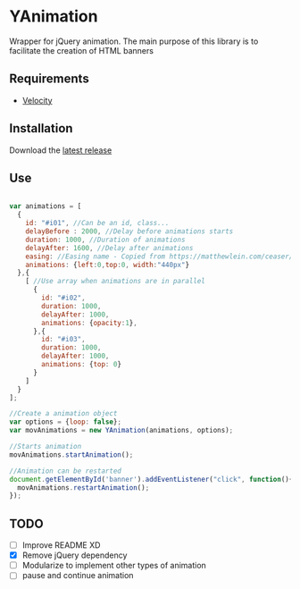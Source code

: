 YAnimation
=======================

Wrapper for jQuery animation. The main purpose of this library is to facilitate the creation of HTML banners

## Requirements

- [Velocity](http://velocityjs.org)

## Installation

Download the [latest release](https://github.com/yvesroos/yanimation/releases)

## Use

```javascript

var animations = [
  {
    id: "#i01", //Can be an id, class...
    delayBefore : 2000, //Delay before animations starts
    duration: 1000, //Duration of animations
    delayAfter: 1600, //Delay after animations
    easing: //Easing name - Copied from https://matthewlein.com/ceaser/
    animations: {left:0,top:0, width:"440px"}
  },{
    [ //Use array when animations are in parallel
      {
        id: "#i02",
        duration: 1000,
        delayAfter: 1000,
        animations: {opacity:1},
      },{
        id: "#i03",
        duration: 1000,
        delayAfter: 1000,
        animations: {top: 0}
      }
    ]
  }
];

//Create a animation object
var options = {loop: false};
var movAnimations = new YAnimation(animations, options);

//Starts animation
movAnimations.startAnimation();

//Animation can be restarted
document.getElementById('banner').addEventListener("click", function(){
  movAnimations.restartAnimation();
});
```

## TODO

- [ ] Improve README XD
- [x] Remove jQuery dependency
- [ ] Modularize to implement other types of animation
- [ ] pause and continue animation
